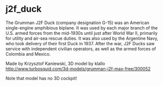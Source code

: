 # j2f_duck
The Grumman J2F Duck (company designation G-15) was an American single-engine amphibious biplane. It was used by each major branch of the U.S. armed forces from the mid-1930s until just after World War II, primarily for utility and air-sea rescue duties. It was also used by the Argentine Navy, who took delivery of their first Duck in 1937. After the war, J2F Ducks saw service with independent civilian operators, as well as the armed forces of Colombia and Mexico.

Made by Krzysztof Kaniewski, 3D model by klallo 
http://www.turbosquid.com/3d-models/grumman-j2f-max-free/300052

Note that model has no 3D cockpit!
